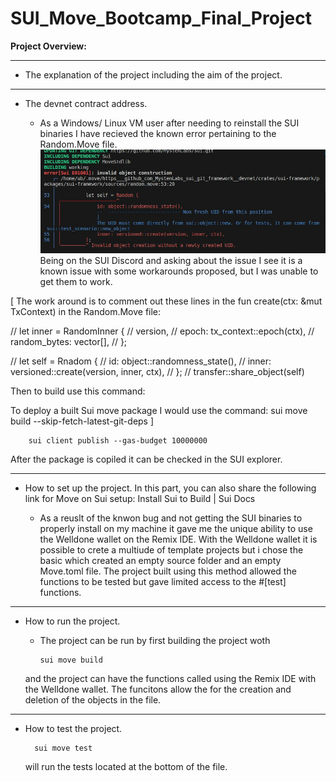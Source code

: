 # SUI_Move_Bootcamp_Final_Project

**Project Overview:**

---

- The explanation of the project including the aim of the project.

---

- The devnet contract address.

  - As a Windows/ Linux VM user after needing to reinstall the SUI binaries I have recieved the known error pertaining to the Random.Move file. 
  ![known error without fix](./Screenshot1.jpg) Being on the SUI Discord and asking about the issue I see it is a known issue with some workarounds proposed, but I was unable to get them to work.

[ 
The work around is to comment out these lines in the fun create(ctx: &mut TxContext) in the Random.Move file:

  // let inner = RandomInner {
  //     version, 
  //     epoch: tx_context::epoch(ctx),
  //     random_bytes: vector[],
  // };

  // let self = Rnadom {
  //     id: object::randomness_state(),
  //     inner: versioned::create(version, inner, ctx),
  // };
  // transfer::share_object(self)

  Then to build use this command:

    

  To deploy a built Sui move package I would use the command: sui move build --skip-fetch-latest-git-deps
  ]
    
        sui client publish --gas-budget 10000000
   
  After the package is copiled it can be checked in the SUI explorer. 

---

- How to set up the project. In this part, you can also share the following link for Move on Sui setup: Install Sui to Build | Sui Docs

  - As a reuslt of the knwon bug and not getting the SUI binaries to properly install on my machine it gave me the unique ability to use the Welldone wallet on the Remix IDE. With the Welldone wallet it is possible to crete a multiude of template projects but i chose the basic which created an empty source folder and an empty Move.toml file. 
  The project built using this method allowed the functions to be tested but gave limited access to the #[test] functions.


---


- How to run the project.
  - The project can be run by first building the project woth 

        sui move build
   
   and the project can have the functions called using the Remix IDE with the Welldone wallet. The funcitons allow the for the creation and deletion of the objects in the file.
    
---

- How to test the project.

        sui move test

  will run the tests located at the bottom of the file. 

